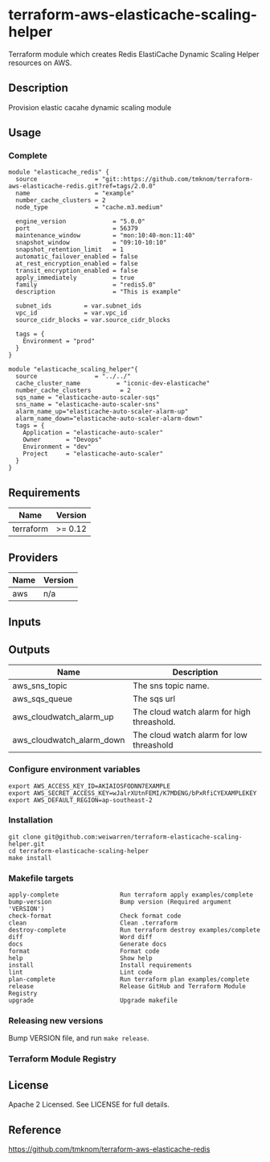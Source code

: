 # terraform-aws-elasticache-scaling-helper

Terraform module which creates Redis ElastiCache Dynamic Scaling Helper resources on AWS.

## Description

Provision elastic cacahe dynamic scaling module

## Usage

### Complete

```hcl
module "elasticache_redis" {
  source                = "git::https://github.com/tmknom/terraform-aws-elasticache-redis.git?ref=tags/2.0.0"
  name                  = "example"
  number_cache_clusters = 2
  node_type             = "cache.m3.medium"

  engine_version             = "5.0.0"
  port                       = 56379
  maintenance_window         = "mon:10:40-mon:11:40"
  snapshot_window            = "09:10-10:10"
  snapshot_retention_limit   = 1
  automatic_failover_enabled = false
  at_rest_encryption_enabled = false
  transit_encryption_enabled = false
  apply_immediately          = true
  family                     = "redis5.0"
  description                = "This is example"

  subnet_ids         = var.subnet_ids
  vpc_id             = var.vpc_id
  source_cidr_blocks = var.source_cidr_blocks

  tags = {
    Environment = "prod"
  }
}

module "elasticache_scaling_helper"{
  source                = "../../"
  cache_cluster_name          = "iconic-dev-elasticache"
  number_cache_clusters        = 2
  sqs_name = "elasticache-auto-scaler-sqs"
  sns_name = "elasticache-auto-scaler-sns"
  alarm_name_up="elasticache-auto-scaler-alarm-up"
  alarm_name_down="elasticache-auto-scaler-alarm-down"
  tags = {
    Application = "elasticache-auto-scaler"
    Owner       = "Devops"
    Environment = "dev"
    Project     = "elasticache-auto-scaler"
  }
}

```

<!-- BEGINNING OF GENERATED BY TERRAFORM-DOCS -->

## Requirements

| Name      | Version |
| --------- | ------- |
| terraform | >= 0.12 |

## Providers

| Name | Version |
| ---- | ------- |
| aws  | n/a     |

## Inputs

## Outputs

| Name                                                   | Description                                                                |
| ------------------------------------------------------ | -------------------------------------------------------------------------- |
| aws_sns_topic                         | The sns topic name.                                      |
| aws_sqs_queue                       | The sqs url                               |
| aws_cloudwatch_alarm_up          | The cloud watch alarm for high threashold.  |
| aws_cloudwatch_alarm_down | The cloud watch alarm for low threashold |

<!-- END OF GENERATED BY TERRAFORM-DOCS -->

### Configure environment variables

```shell
export AWS_ACCESS_KEY_ID=AKIAIOSFODNN7EXAMPLE
export AWS_SECRET_ACCESS_KEY=wJalrXUtnFEMI/K7MDENG/bPxRfiCYEXAMPLEKEY
export AWS_DEFAULT_REGION=ap-southeast-2
```

### Installation

```shell
git clone git@github.com:weiwarren/terraform-elasticache-scaling-helper.git
cd terraform-elasticache-scaling-helper
make install
```

### Makefile targets

```text
apply-complete                 Run terraform apply examples/complete
bump-version                   Bump version (Required argument 'VERSION')
check-format                   Check format code
clean                          Clean .terraform
destroy-complete               Run terraform destroy examples/complete
diff                           Word diff
docs                           Generate docs
format                         Format code
help                           Show help
install                        Install requirements
lint                           Lint code
plan-complete                  Run terraform plan examples/complete
release                        Release GitHub and Terraform Module Registry
upgrade                        Upgrade makefile
```

### Releasing new versions

Bump VERSION file, and run `make release`.

### Terraform Module Registry

## License

Apache 2 Licensed. See LICENSE for full details.

## Reference

https://github.com/tmknom/terraform-aws-elasticache-redis